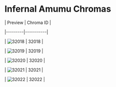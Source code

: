 # Infernal Amumu Chromas


| Preview | Chroma ID |

|---------|-----------|

| ![32018](https://raw.communitydragon.org/latest/plugins/rcp-be-lol-game-data/global/default/v1/champion-chroma-images/32/32018.png) | 32018 |

| ![32019](https://raw.communitydragon.org/latest/plugins/rcp-be-lol-game-data/global/default/v1/champion-chroma-images/32/32019.png) | 32019 |

| ![32020](https://raw.communitydragon.org/latest/plugins/rcp-be-lol-game-data/global/default/v1/champion-chroma-images/32/32020.png) | 32020 |

| ![32021](https://raw.communitydragon.org/latest/plugins/rcp-be-lol-game-data/global/default/v1/champion-chroma-images/32/32021.png) | 32021 |

| ![32022](https://raw.communitydragon.org/latest/plugins/rcp-be-lol-game-data/global/default/v1/champion-chroma-images/32/32022.png) | 32022 |